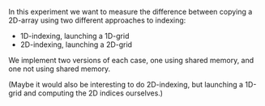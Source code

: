 In this experiment we want to measure the difference between copying
a 2D-array using two different approaches to indexing:

 * 1D-indexing, launching a 1D-grid
 * 2D-indexing, launching a 2D-grid

We implement two versions of each case, one using shared memory, and
one not using shared memory.

(Maybe it would also be interesting to do 2D-indexing, but launching a
1D-grid and computing the 2D indices ourselves.)
